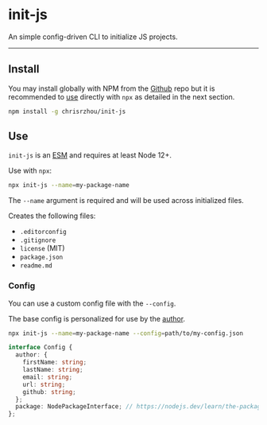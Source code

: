 # init-js

An simple config-driven CLI to initialize JS projects.

---

## Install

You may install globally with NPM from the [Github][] repo but it is recommended to [use](#use) directly with `npx` as detailed in the next section.

```sh
npm install -g chrisrzhou/init-js
```

## Use

`init-js` is an [ESM][] and requires at least Node 12+.

Use with `npx`:

```sh
npx init-js --name=my-package-name
```

The `--name` argument is required and will be used across initialized files.

Creates the following files:
- `.editorconfig`
- `.gitignore`
- `license` (MIT)
- `package.json`
- `readme.md`

### Config

You can use a custom config file with the `--config`.

The base config is personalized for use by the [author][].

```sh
npx init-js --name=my-package-name --config=path/to/my-config.json
```

```ts
interface Config {
  author: {
    firstName: string;
    lastName: string;
    email: string;
    url: string;
    github: string;
  };
  package: NodePackageInterface; // https://nodejs.dev/learn/the-package-json-guide
};
```

<!-- defs -->
[author]: https://github.com/chrisrzhou
[esm]: https://nodejs.org/api/esm.html
[github]: https://github.com/chrisrzhou/init-js
